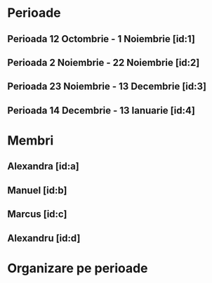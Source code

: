 # Perioade
## Perioada 12 Octombrie - 1 Noiembrie [id:1]

## Perioada 2 Noiembrie - 22 Noiembrie [id:2]

## Perioada 23 Noiembrie - 13 Decembrie [id:3]

## Perioada 14 Decembrie - 13 Ianuarie [id:4]

# Membri
## Alexandra [id:a]

## Manuel [id:b]

## Marcus [id:c]

## Alexandru [id:d]

# Organizare pe perioade
##

##

##

##